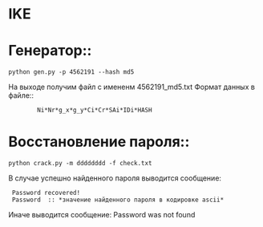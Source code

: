 # IKE


  # Генератор::
   
    python gen.py -p 4562191 --hash md5
    
   На выходе получим файл с имененм 4562191_md5.txt
    Формат данных в файле::
   
            Ni*Nr*g_x*g_y*Ci*Cr*SAi*IDi*HASH
   
  # Восстановление пароля::
    
    python crack.py -m dddddddd -f check.txt
    
    
  В случае успешно найденного пароля выводится сообщение:
    
     Password recovered! 
     Password  :: *значение найденного пароля в кодировке ascii*
  
  Иначе выводится сообщение:
      Password was not found
   
